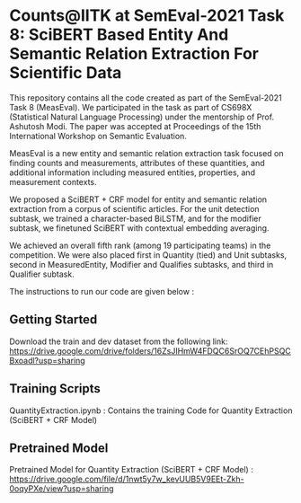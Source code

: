 # Counts@IITK at SemEval-2021 Task 8: SciBERT Based Entity And Semantic Relation Extraction For Scientific Data

This repository contains all the code created as part of the SemEval-2021 Task 8 (MeasEval). We participated in the task as part of CS698X (Statistical Natural Language Processing) under the mentorship of Prof. Ashutosh Modi. The paper was accepted at Proceedings of the 15th International Workshop on Semantic Evaluation. 

MeasEval is a new entity and semantic relation extraction task focused on finding counts and measurements, attributes of these quantities, and additional information including measured entities, properties, and measurement contexts.

We proposed a SciBERT + CRF model for entity and semantic relation extraction from a corpus of scientific articles. For the unit detection subtask, we trained a character-based BiLSTM, and for the modifier subtask, we finetuned SciBERT with contextual embedding averaging. 

We achieved an overall fifth rank (among 19 participating teams) in the competition. We were also placed first in Quantity (tied) and Unit subtasks, second in MeasuredEntity, Modifier and Qualifies subtasks, and third in Qualifier subtask.

The instructions to run our code are given below :

## Getting Started
Download the train and dev dataset from the following link: https://drive.google.com/drive/folders/16ZsJIHmW4FDQC6SrOQ7CEhPSQCBxoadl?usp=sharing

## Training Scripts
QuantityExtraction.ipynb : Contains the training Code for Quantity Extraction (SciBERT + CRF Model) 

## Pretrained Model
Pretrained Model for Quantity Extraction (SciBERT + CRF Model) : https://drive.google.com/file/d/1nwt5y7w_kevUUB5V9EEt-Zkh-0oqyPXe/view?usp=sharing

